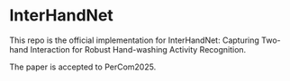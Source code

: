# InterHandNet
This repo is the official implementation for InterHandNet: Capturing Two-hand Interaction for
Robust Hand-washing Activity Recognition.

The paper is accepted to PerCom2025.
